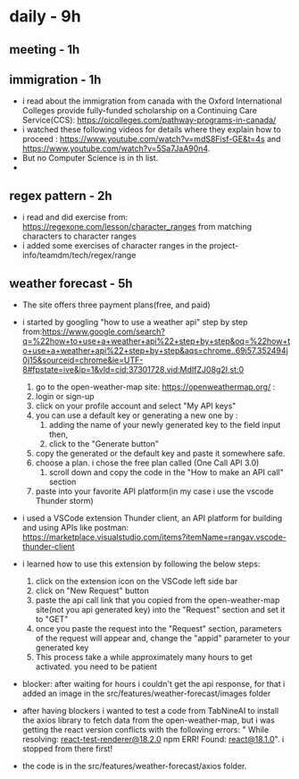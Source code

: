 # daily - 9h 

## meeting - 1h

## immigration - 1h
* i read about the immigration from canada with the Oxford International Colleges provide fully-funded scholarship on a Continuing Care Service(CCS): https://oicolleges.com/pathway-programs-in-canada/
* i watched these following videos for details where they explain how to proceed : https://www.youtube.com/watch?v=mdS8Fisf-GE&t=4s and https://www.youtube.com/watch?v=5Sa7JaA90n4.
* But no Computer Science is in th list.
* 
## regex pattern - 2h
* i read and did exercise from: https://regexone.com/lesson/character_ranges from matching characters to character ranges 
* i added some exercises of character ranges in the project-info/teamdm/tech/regex/range 


## weather forecast - 5h
* The site offers three payment plans(free, and paid)
* i started by googling "how to use a weather api" step by step from:https://www.google.com/search?q=%22how+to+use+a+weather+api%22+step+by+step&oq=%22how+to+use+a+weather+api%22+step+by+step&aqs=chrome..69i57.352494j0j15&sourceid=chrome&ie=UTF-8#fpstate=ive&ip=1&vld=cid:37301728,vid:MdIfZJ08g2I,st:0
  1. go to the open-weather-map site: https://openweathermap.org/ :
  2. login or sign-up
  3. click on your profile account and select "My API keys"
  4. you can use a default key or generating a new one by :
     1. adding the name of your newly generated key to the field input then, 
     2. click to the "Generate button"
  5. copy the generated or the default key and paste it somewhere safe.
  6. choose a plan. i chose the free plan called (One Call API 3.0)
     1. scroll down and copy the code in the "How to make an API call" section
  7. paste into your favorite API platform(in my case i use the vscode Thunder storm)

* i used a VSCode extension Thunder client, an API platform for building and using APIs like postman: https://marketplace.visualstudio.com/items?itemName=rangav.vscode-thunder-client
* i learned how to use this extension by following the below steps:
  1. click on the extension icon on the VSCode left side bar
  2. click on "New Request" button
  3. paste the api call link that you copied from the open-weather-map site(not you api generated key) into the "Request" section and set it to "GET"
  4. once you paste the request into the "Request" section, parameters of the request will appear and, change the "appid" parameter to your generated key
  5. This process take a while approximately many hours to get activated. you need to be patient

* blocker: after waiting for hours i couldn't get the api response, for that i added an image in the src/features/weather-forecast/images folder
* after having blockers i wanted to test a code from TabNineAI to install the axios library to fetch data from the open-weather-map, but i was getting the react version conflicts with the following errors: " While resolving: react-test-renderer@18.2.0
npm ERR! Found: react@18.1.0". i stopped from there first!
* the code is in the src/features/weather-forecast/axios folder.
